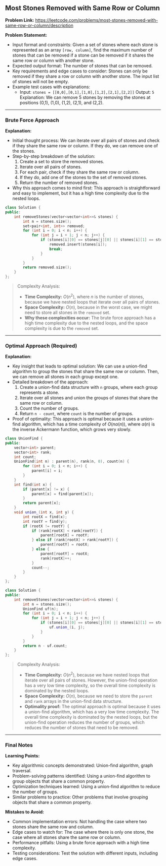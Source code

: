 ## Most Stones Removed with Same Row or Column
**Problem Link:** https://leetcode.com/problems/most-stones-removed-with-same-row-or-column/description

**Problem Statement:**
- Input format and constraints: Given a set of stones where each stone is represented as an array `[row, column]`, find the maximum number of stones that can be removed if a stone can be removed if it shares the same row or column with another stone.
- Expected output format: The number of stones that can be removed.
- Key requirements and edge cases to consider: Stones can only be removed if they share a row or column with another stone. The input list of stones will not be empty.
- Example test cases with explanations:
    - Input: `stones = [[0,0],[0,1],[1,0],[1,2],[2,1],[2,2]]`
      Output: `5`
      Explanation: We can remove 5 stones by removing the stones at positions (0,1), (1,0), (1,2), (2,1), and (2,2).

---

### Brute Force Approach

**Explanation:**
- Initial thought process: We can iterate over all pairs of stones and check if they share the same row or column. If they do, we can remove one of the stones.
- Step-by-step breakdown of the solution:
  1. Create a set to store the removed stones.
  2. Iterate over all pairs of stones.
  3. For each pair, check if they share the same row or column.
  4. If they do, add one of the stones to the set of removed stones.
  5. Return the number of removed stones.
- Why this approach comes to mind first: This approach is straightforward and easy to implement, but it has a high time complexity due to the nested loops.

```cpp
class Solution {
public:
    int removeStones(vector<vector<int>>& stones) {
        int n = stones.size();
        set<pair<int, int>> removed;
        for (int i = 0; i < n; i++) {
            for (int j = i + 1; j < n; j++) {
                if (stones[i][0] == stones[j][0] || stones[i][1] == stones[j][1]) {
                    removed.insert(stones[i]);
                    break;
                }
            }
        }
        return removed.size();
    }
};
```

> Complexity Analysis:
> - **Time Complexity:** $O(n^2)$, where $n$ is the number of stones, because we have nested loops that iterate over all pairs of stones.
> - **Space Complexity:** $O(n)$, because in the worst case, we might need to store all stones in the `removed` set.
> - **Why these complexities occur:** The brute force approach has a high time complexity due to the nested loops, and the space complexity is due to the `removed` set.

---

### Optimal Approach (Required)

**Explanation:**
- Key insight that leads to optimal solution: We can use a union-find algorithm to group the stones that share the same row or column. Then, we can remove all stones in each group except one.
- Detailed breakdown of the approach:
  1. Create a union-find data structure with `n` groups, where each group represents a stone.
  2. Iterate over all stones and union the groups of stones that share the same row or column.
  3. Count the number of groups.
  4. Return `n - count`, where `count` is the number of groups.
- Proof of optimality: This approach is optimal because it uses a union-find algorithm, which has a time complexity of $O(n \alpha(n))$, where $\alpha(n)$ is the inverse Ackermann function, which grows very slowly.

```cpp
class UnionFind {
public:
    vector<int> parent;
    vector<int> rank;
    int count;
    UnionFind(int n) : parent(n), rank(n, 0), count(n) {
        for (int i = 0; i < n; i++) {
            parent[i] = i;
        }
    }
    int find(int x) {
        if (parent[x] != x) {
            parent[x] = find(parent[x]);
        }
        return parent[x];
    }
    void union_(int x, int y) {
        int rootX = find(x);
        int rootY = find(y);
        if (rootX != rootY) {
            if (rank[rootX] < rank[rootY]) {
                parent[rootX] = rootY;
            } else if (rank[rootX] > rank[rootY]) {
                parent[rootY] = rootX;
            } else {
                parent[rootY] = rootX;
                rank[rootX]++;
            }
            count--;
        }
    }
};

class Solution {
public:
    int removeStones(vector<vector<int>>& stones) {
        int n = stones.size();
        UnionFind uf(n);
        for (int i = 0; i < n; i++) {
            for (int j = i + 1; j < n; j++) {
                if (stones[i][0] == stones[j][0] || stones[i][1] == stones[j][1]) {
                    uf.union_(i, j);
                }
            }
        }
        return n - uf.count;
    }
};
```

> Complexity Analysis:
> - **Time Complexity:** $O(n^2)$, because we have nested loops that iterate over all pairs of stones. However, the union-find operation has a very low time complexity, so the overall time complexity is dominated by the nested loops.
> - **Space Complexity:** $O(n)$, because we need to store the `parent` and `rank` arrays in the union-find data structure.
> - **Optimality proof:** The optimal approach is optimal because it uses a union-find algorithm, which has a very low time complexity. The overall time complexity is dominated by the nested loops, but the union-find operation reduces the number of groups, which reduces the number of stones that need to be removed.

---

### Final Notes

**Learning Points:**
- Key algorithmic concepts demonstrated: Union-find algorithm, graph traversal.
- Problem-solving patterns identified: Using a union-find algorithm to group objects that share a common property.
- Optimization techniques learned: Using a union-find algorithm to reduce the number of groups.
- Similar problems to practice: Other problems that involve grouping objects that share a common property.

**Mistakes to Avoid:**
- Common implementation errors: Not handling the case where two stones share the same row and column.
- Edge cases to watch for: The case where there is only one stone, the case where all stones share the same row or column.
- Performance pitfalls: Using a brute force approach with a high time complexity.
- Testing considerations: Test the solution with different inputs, including edge cases.